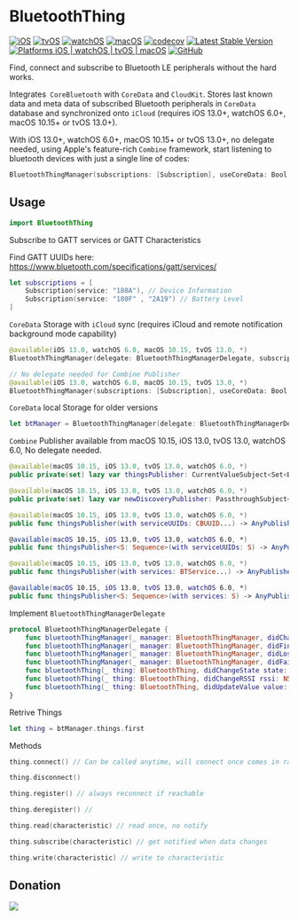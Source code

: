 # BluetoothThing
[![iOS](https://github.com/antoniokly/BluetoothThing/workflows/iOS/badge.svg)](https://github.com/antoniokly/BluetoothThing/actions)
[![tvOS](https://github.com/antoniokly/BluetoothThing/workflows/tvOS/badge.svg)](https://github.com/antoniokly/BluetoothThing/actions)
[![watchOS](https://github.com/antoniokly/BluetoothThing/workflows/watchOS/badge.svg)](https://github.com/antoniokly/BluetoothThing/actions)
[![macOS](https://github.com/antoniokly/BluetoothThing/workflows/macOS/badge.svg)](https://github.com/antoniokly/BluetoothThing/actions)
[![codecov](https://codecov.io/gh/antoniokly/BluetoothThing/branch/master/graph/badge.svg?token=3XY446W8S5)](https://codecov.io/gh/antoniokly/BluetoothThing)
[![Latest Stable Version](https://img.shields.io/github/v/tag/antoniokly/BluetoothThing?color=orange&label=Swift%20Package)](https://developer.apple.com/documentation/xcode/adding_package_dependencies_to_your_app)
[![Platforms iOS | watchOS | tvOS | macOS](https://img.shields.io/badge/platforms-iOS%2011.0%20%7C%20tvOS%2011.0%20%7C%20watchOS%207.4%20%7C%20macOS%2010.13-orange.svg)](https://developer.apple.com/documentation/swiftui)
[![GitHub](https://img.shields.io/github/license/antoniokly/HandySwiftUI?color=orange)](https://github.com/antoniokly/BluetoothThing/blob/master/LICENSE)

Find, connect and subscribe to Bluetooth LE peripherals without the hard works.

Integrates` CoreBluetooth` with `CoreData` and `CloudKit`. Stores last known data and meta data of subscribed Bluetooth peripherals in `CoreData` database and synchronized onto `iCloud` (requires iOS 13.0+, watchOS 6.0+, macOS 10.15+ or tvOS 13.0+).

With iOS 13.0+, watchOS 6.0+, macOS 10.15+ or tvOS 13.0+, no delegate needed, using Apple's feature-rich `Combine` framework, start listening to bluetooth devices with just a single line of codes:
```swift
BluetoothThingManager(subscriptions: [Subscription], useCoreData: Bool, useCloudKit: Bool).newDiscoveryPublisher.sink { // your codes here }
```

## Usage

```swift
import BluetoothThing
```

Subscribe to GATT services or GATT Characteristics

Find GATT UUIDs here: https://www.bluetooth.com/specifications/gatt/services/
```swift
let subscriptions = [
    Subscription(service: "180A"), // Device Information
    Subscription(service: "180F" , "2A19") // Battery Level
]
```

`CoreData` Storage with `iCloud` sync (requires iCloud and remote notification background mode capability)
```swift
@available(iOS 13.0, watchOS 6.0, macOS 10.15, tvOS 13.0, *)
BluetoothThingManager(delegate: BluetoothThingManagerDelegate, subscriptions: [Subscription], useCoreData: Bool, useCloudKit: Bool)

// No delegate needed for Combine Publisher
@available(iOS 13.0, watchOS 6.0, macOS 10.15, tvOS 13.0, *)
BluetoothThingManager(subscriptions: [Subscription], useCoreData: Bool, useCloudKit: Bool)
```

`CoreData` local Storage for older versions
```swift
let btManager = BluetoothThingManager(delegate: BluetoothThingManagerDelegate, subscriptions: [Subscription], useCoreData: Bool)
```

`Combine` Publisher available from macOS 10.15, iOS 13.0, tvOS 13.0, watchOS 6.0, No delegate needed.
```swift
@available(macOS 10.15, iOS 13.0, tvOS 13.0, watchOS 6.0, *)
public private(set) lazy var thingsPublisher: CurrentValueSubject<Set<BluetoothThing>, Never> = .init(knownThings)

@available(macOS 10.15, iOS 13.0, tvOS 13.0, watchOS 6.0, *)
public private(set) lazy var newDiscoveryPublisher: PassthroughSubject<BluetoothThing, Never> = .init()

@available(macOS 10.15, iOS 13.0, tvOS 13.0, watchOS 6.0, *)
public func thingsPublisher(with serviceUUIDs: CBUUID...) -> AnyPublisher<Set<BluetoothThing>, Never>

@available(macOS 10.15, iOS 13.0, tvOS 13.0, watchOS 6.0, *)
public func thingsPublisher<S: Sequence>(with serviceUUIDs: S) -> AnyPublisher<Set<BluetoothThing>, Never> where S.Element == CBUUID

@available(macOS 10.15, iOS 13.0, tvOS 13.0, watchOS 6.0, *)
public func thingsPublisher(with services: BTService...) -> AnyPublisher<Set<BluetoothThing>, Never>

@available(macOS 10.15, iOS 13.0, tvOS 13.0, watchOS 6.0, *)
public func thingsPublisher<S: Sequence>(with services: S) -> AnyPublisher<Set<BluetoothThing>, Never> where S.Element == BTService 
```

Implement `BluetoothThingManagerDelegate`
```swift
protocol BluetoothThingManagerDelegate {
    func bluetoothThingManager(_ manager: BluetoothThingManager, didChangeState state: BluetoothState)
    func bluetoothThingManager(_ manager: BluetoothThingManager, didFindThing thing: BluetoothThing, rssi: NSNumber)
    func bluetoothThingManager(_ manager: BluetoothThingManager, didLoseThing thing: BluetoothThing)
    func bluetoothThingManager(_ manager: BluetoothThingManager, didFailToConnect thing: BluetoothThing, error: Error?)
    func bluetoothThing(_ thing: BluetoothThing, didChangeState state: ConnectionState)
    func bluetoothThing(_ thing: BluetoothThing, didChangeRSSI rssi: NSNumber)
    func bluetoothThing(_ thing: BluetoothThing, didUpdateValue value: Data?, for characteristic: BTCharacteristic, subscription: BTSubscription?)
}
```

Retrive Things
```swift
let thing = btManager.things.first
```

Methods
```swift
thing.connect() // Can be called anytime, will connect once comes in range

thing.disconnect()

thing.register() // always reconnect if reachable

thing.deregister() //

thing.read(characteristic) // read once, no notify

thing.subscribe(characteristic) // get notified when data changes

thing.write(characteristic) // write to characteristic
```

## Donation

[![](https://www.paypalobjects.com/en_US/i/btn/btn_donateCC_LG.gif)](https://www.paypal.com/cgi-bin/webscr?cmd=_s-xclick&hosted_button_id=UXRR2S35YMCQC&source=url)
